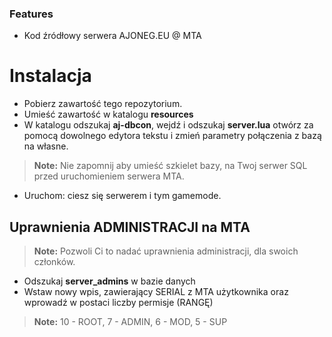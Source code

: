 ### Features

- Kod źródłowy serwera AJONEG.EU @ MTA


# Instalacja

- Pobierz zawartość tego repozytorium.
- Umieść zawartość w katalogu **resources**
- W katalogu odszukaj **aj-dbcon**, wejdź i odszukaj **server.lua** otwórz za pomocą dowolnego edytora tekstu i zmień parametry połączenia z bazą na własne.
> **Note:** Nie zapomnij aby umieść szkielet bazy, na Twoj serwer SQL przed uruchomieniem serwera MTA.
- Uruchom: ciesz się serwerem i tym gamemode.

## Uprawnienia ADMINISTRACJI na MTA
> **Note:** Pozwoli Ci to nadać uprawnienia administracji, dla swoich członków.
- Odszukaj **server_admins** w bazie danych
- Wstaw nowy wpis, zawierający SERIAL z MTA użytkownika oraz wprowadź w postaci liczby permisje (RANGĘ)
> **Note:** 10 - ROOT, 7 - ADMIN, 6 - MOD, 5 - SUP
